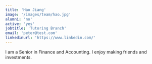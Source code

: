 ```yaml
---
title: 'Hao Jiang'
image: '/images/team/hao.jpg'
alumni: 'no'
active: 'yes'
jobtitle: 'Tutoring Branch'
email: 'peter@test.com'
linkedinurl: 'https://www.linkedin.com/'
---
```


I am a Senior in Finance and Accounting. I enjoy making friends and investments.